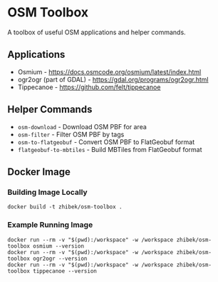 # OSM Toolbox

A toolbox of useful OSM applications and helper commands.


## Applications

* Osmium - https://docs.osmcode.org/osmium/latest/index.html
* ogr2ogr (part of GDAL) - https://gdal.org/programs/ogr2ogr.html
* Tippecanoe - https://github.com/felt/tippecanoe


## Helper Commands

* `osm-download` - Download OSM PBF for area
* `osm-filter` - Filter OSM PBF by tags
* `osm-to-flatgeobuf` - Convert OSM PBF to FlatGeobuf format
* `flatgeobuf-to-mbtiles` - Build MBTiles from FlatGeobuf format


## Docker Image

### Building Image Locally

```
docker build -t zhibek/osm-toolbox .
```

### Example Running Image

```
docker run --rm -v "$(pwd):/workspace" -w /workspace zhibek/osm-toolbox osmium --version
docker run --rm -v "$(pwd):/workspace" -w /workspace zhibek/osm-toolbox ogr2ogr --version
docker run --rm -v "$(pwd):/workspace" -w /workspace zhibek/osm-toolbox tippecanoe --version
```
